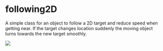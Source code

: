# following2D

A simple class for an object to follow a 2D target and reduce speed when getting near.
If the target changes location suddenly the moving object turns towards the new target smoothly.

![](https://raw.githubusercontent.com/hamoid/Fun-Programming/master/processing/ideas/2019/04/following2D/thumb.png)

